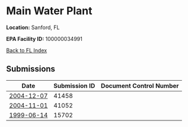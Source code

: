 # Main Water Plant

**Location:** Sanford, FL

**EPA Facility ID:** 100000034991

[Back to FL Index](../../index.md)

## Submissions

| Date | Submission ID | Document Control Number |
|------|--------------|-------------------------|
| [2004-12-07](submissions/41458.md) | 41458 |  |
| [2004-11-01](submissions/41052.md) | 41052 |  |
| [1999-06-14](submissions/15702.md) | 15702 |  |
